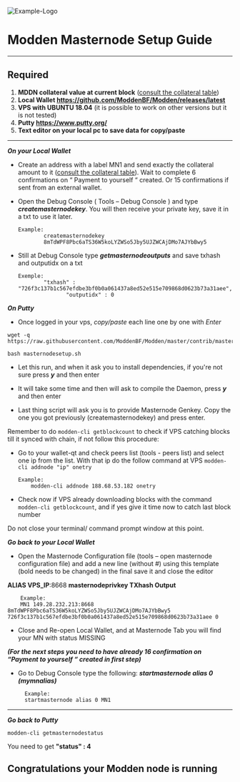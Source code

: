 ![Example-Logo](https://sappcoin.com/wp-content/uploads/2021/05/Modden-logo-transparent.png)

# Modden Masternode Setup Guide
***
## Required
1) **MDDN collateral value at current block** ([consult the collateral table](../../README.md#rewards-breakdown))
2) **Local Wallet https://github.com/ModdenBF/Modden/releases/latest**
3) **VPS with UBUNTU 18.04** (it is possible to work on other versions but it is not tested)
4) **Putty https://www.putty.org/**
5) **Text editor on your local pc to save data for copy/paste**
***

***On your Local Wallet***
* Create an address with a label MN1 and send exactly the collateral amount to it ([consult the collateral table](../../README.md#rewards-breakdown)).
 Wait to complete 6 confirmations on “ Payment to yourself “ created.
 Or 15 confirmations if sent from an external wallet.

* Open the Debug Console ( Tools – Debug Console ) and type ***createmasternodekey***.
You will then receive your private key, save it in a txt to use it later.
  ```
  Example:
          createmasternodekey
          8mTdWPF8Pbc6aTS36W5koLYZWSo5Jby5UJZWCAjDMo7AJYbBwy5
* Still at Debug Console type ***getmasternodeoutputs*** and save txhash and outputidx on a txt
  ```
  Exemple:
          "txhash" : "726f3c137b1c567efdbe3bf0b0a061437a8ed52e515e709868d0623b73a31aee",
		         "outputidx" : 0

***On Putty***

* Once logged in your vps, *copy/paste* each line one by one with *Enter*

```
wget -q https://raw.githubusercontent.com/ModdenBF/Modden/master/contrib/masternodesetup/masternodesetup.sh
```

```
bash masternodesetup.sh
```

* Let this run, and when it ask you to install dependencies, if you're not sure press ***y*** and then enter

* It will take some time and then will ask to compile the Daemon, press ***y*** and then enter 

* Last thing script will ask you is to provide Masternode Genkey. Copy the one you got previously (createmasternodekey) and press enter.

Remember to do `modden-cli getblockcount` to check if VPS catching blocks till it synced with chain, if not follow this procedure:

* Go to your wallet-qt and check peers list (tools - peers list) and select one ip from the list. With that ip do the follow command at VPS `modden-cli addnode "ip" onetry`

      Example:
		  modden-cli addnode 188.68.53.182 onetry
    
* Check now if VPS already downloading blocks with the command `modden-cli getblockcount`, and if yes give it time now to catch last block number 

Do not close your terminal/ command prompt window at this point.

***Go back to your Local Wallet***

* Open the Masternode Configuration file (tools – open masternode configuration file) and add a new line (without #) using this template (bold needs to be changed) in the final save it and close the editor

**ALIAS VPS_IP**:8668 **masternodeprivkey TXhash Output**

		Example:
		MN1 149.28.232.213:8668 8mTdWPF8Pbc6aTS36W5koLYZWSo5Jby5UJZWCAjDMo7AJYbBwy5 726f3c137b1c567efdbe3bf0b0a061437a8ed52e515e709868d0623b73a31aee 0

* Close and Re-open Local Wallet, and at Masternode Tab you will find your MN with status MISSING

***(For the next steps you need to have already 16 confirmation on “Payment to yourself “ created in first step)***

* Go to Debug Console type the following: ***startmasternode alias 0 (mymnalias)***

		Example:
		startmasternode alias 0 MN1
***

***Go back to Putty***

```
modden-cli getmasternodestatus
```

You need to get **"status" : 4** 

## Congratulations your Modden node is running
